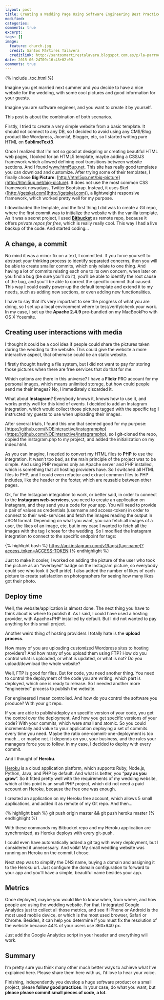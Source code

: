 ```yaml
---
layout: post
title: Creating a Wedding Page Using Software Engineering Best Practices
modified:
categories:
comments: true
excerpt:
tags: []
image:
  feature: church.jpg
  credit: Santos Mártires Talavera
  creditlink: http://santosmartirestalavera.blogspot.com.es/p/la-parroquia-historia.html
date: 2015-06-24T09:16:43+02:00
comments: true
---
```

{% include _toc.html %}

Imagine you get married next summer and you decide to have a nice website for the wedding, with some cool pictures and good information for your guests.

Imagine you are software engineer, and you want to create it by yourself.

This post is about the combination of both scenarios.

Firstly, I tried to create a very simple website from a basic template. It should not connect to any DB, so I decided to avoid using any CMS/Blog product like Wordpress, Joomla!, Blogger, etc, so I started writing pure HTML on **SublimeText3**.

Once I realized that I’m not so good at designing or creating beautiful HTML web pages, I looked for an HTML5 template, maybe adding a CSS/JS framework which allowed defining cool transitions between website sections. And I found www.html5up.net. This site has really good templates you can download and customize. After trying some of their templates, I finally chose **Big Picture**: [http://html5up.net/big-picture](http://html5up.net/big-picture). It does not use the most common CSS framework nowadays, Twitter Bootstrap. Instead, it uses Skel ([http://getskel.com](http://getskel.com)), a lightweight responsive framework, which worked pretty well for my purpose.

I downloaded the template, and the first thing I did was to create a Git repo, where the first commit was to initialize the website with the vanilla template. As it was a secret project, I used **[Bitbucket](https://bitbucket.org)** as remote repo, because it offers *private repos for free*, which is really really cool. This way I had a live backup of the code. And started coding…

## A change, a commit
No mind it was a minor fix on a text, I committed. If you force yourself to abstract your thinking process to identify separated concerns, then you will be able to create smaller commits, which only relate to one thing. And having a lot of commits relating each one to its own concern, when later on you find a bug (be sure you’ll do it), you’ll be able to identify the root cause of the bug, and you’ll be able to correct the specific commit that caused. This way I could easily power-up the default template and extend it to my needs, such as adding new sections, or even adding new functionalities.

I have to say that it’s very important to see the progress of what you are doing, so I set up a local environment where to test/verify/check your work. In my case, I set up the **Apache 2.4.9** pre-bundled on my MacBookPro with OS X Yosemite.

## Creating user interactions with media
I thought it could be a cool idea if people could share the pictures taken during the wedding to the website. This could give the website a more interactive aspect, that otherwise could be an static website.

I firstly thought having a file system, but I did not want to pay for storing those pictures when there are free services that do that for me.

Which options are there in this universe? I have a **Flickr** PRO account for my personal images, which means unlimited storage, but how could people send me their images? No, I immediately discarded it.

What about **Instagram**? Everybody knows it, knows how to use it, and works pretty well for this kind of events. I decided to add an Instagram integration, which would collect those pictures tagged with the specific tag I instructed my guests to use when uploading their images.

After several trials, I found this one that seemed good for my purpose: [https://github.com/NOEinteractive/instagramphp](https://github.com/NOEinteractive/instagramphp), so I git-cloned the repo, copied the instagram.php to my project, and added the initialization on my index.html.

As you can imagine, I needed to convert my HTML files to **PHP** to use the integration. It wasn’t too bad, as the main principle of the project was to be simple. And using PHP requires only an Apache server and PHP installed, which is something that all hosting providers have. So I switched all HTML files to PHP, and I could even refactor and extract common files to PHP includes, like the header or the footer, which are reusable between other pages.

Ok, for the Instagram integration to work, or better said, in order to connect to the **Instagram web-services**, you need to create an application on Instagram, and they send you a code for your app. You will need to provide a pair of values as credentials (username and access-token) in order to connect to their web-services and fetch the images reading the output in JSON format. Depending on what you want, you can fetch all images of a user, the likes of an image, etc, but in my case I wanted to fetch all the images with the tag I chose for the wedding. So I modified the Instagram integration to connect to the specific endpoint for tags:

{% highlight bash %}
https://api.instagram.com/v1/tags/{tag-name}?access_token=ACCESS-TOKEN
{% endhighlight %}

Just to make it cooler, I worked on adding the picture of the user who took the picture as an “overlayed” badge on the Instagram picture, so everybody could see who took it (self pride). I also added the number of likes of each picture to create satisfaction on photographers for seeing how many likes got their photo.

## Deploy time
Well, the website/application is almost done. The next thing you have to think about is where to publish it. As I said, I could have used a hosting provider, with Apache+PHP installed by default. But I did not wanted to pay anything for this small project.

Another weird thing of hosting providers I totally hate is the **upload process**.

How many of you are uploading customized Wordpress sites to hosting providers? And how many of you upload them using FTP? How do you control what is uploaded, or what is updated, or what is not? Do you upload/download the whole website?

Well, FTP is good for files. But for code, you need another thing. You need to control the deployment of the code you are writing: which part is deployed, which one is ready to release. So I needed another more “engineered” process to publish the website.

For engineered I mean controlled. And how do you control the software you produce? With your git repo.

If you are able to publish/deploy an specific version of your code, you get the control over the deployment. And how you get specific versions of your code? With your commits, which were small and atomic. So you could incrementally add value to your application deploying a set of commits every time you need. Maybe the ratio one-commit-one-deployment is too much… or maybe not. It depends on you, your business, and the rules your managers force you to follow. In my case, I decided to deploy with every commit.

And I thought of **Heroku**.

[Heroku](https://www.heroku.com) is a cloud application platform, which supports Ruby, Node.js, Python, Java, and PHP by default. And what is better, you “**pay as you grow**”. So it fitted pretty well with the requirements of my wedding website, which at this point is an small PHP project, which did not need a paid account on Heroku, because the free one was enough.

I created an application on my Heroku free account, which allows 5 small applications, and added it as remote of my Git repo. And then…

{% highlight bash %}
git push origin master && git push heroku master
{% endhighlight %}

With these commands my Bitbucket repo and my Heroku application are synchronized, as Heroku deploys with every git-push.

I could even have automatically added a git tag with every deployment, but I considered it unnecessary. And voilà! My small wedding website was running on Heroku on the commit I chose.

Next step was to simplify the DNS name, buying a domain and assigning it to the Heroku url. Just configure the domain configuration to forward to your app and you’ll have a simple, beautiful name besides your app.

## Metrics
Once deployed, maybe you would like to know when, from where, and how people are using the wedding website. For that I integrated Google Analytics just to collect all those metrics, and see if iPhone or Android is the most used mobile device, or which is the most used browser, Safari or Chrome. Besides, it can help you determine if you must fix the resolution of the website because 44% of your users use 360x640 px.

Just add the Google Analytics script in your header and everything will work.

## Summary
I’m pretty sure you think many other much better ways to achieve what I’ve explained here. Please share them here with us, I’d love to hear your voice.

Finishing, independently you develop a huge software product or a small project, please **follow good practices**. In your case, do what you want, but **please please commit small pieces of code, a lot**.
